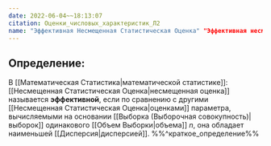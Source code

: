 ```yaml
---
date: 2022-06-04~~18:13:07
citation: Оценки_числовых_характеристик_Л2
name: "Эффективная Несмещенная Статистическая Оценка" "Эффективная несмещенная оценка"
---
```

## Определение:
В [[Математическая Статистика|математической статистике]]: [[Несмещенная Статистическая Оценка|несмещенная оценка]] называется **эффективной**, если по сравнению с другими [[Несмещенная Статистическая Оценка|оценками]] параметра, вычисляемыми на основании [[Выборка (Выборочная совокупность)|выборок]] одинакового [[Объем Выборки|объема]] $n$, она обладает наименьшей [[Дисперсия|дисперсией]].
%%^краткое_определение%%